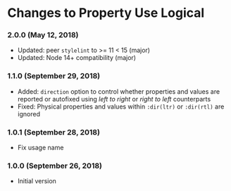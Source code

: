 # Changes to Property Use Logical

### 2.0.0 (May 12, 2018)

- Updated: peer `stylelint` to >= 11 < 15 (major)
- Updated: Node 14+ compatibility (major)

### 1.1.0 (September 29, 2018)

- Added: `direction` option to control whether properties and values are
  reported or autofixed using _left to right_ or _right to left_ counterparts
- Fixed: Physical properties and values within `:dir(ltr)` or `:dir(rtl)` are
  ignored

### 1.0.1 (September 28, 2018)

- Fix usage name

### 1.0.0 (September 26, 2018)

- Initial version
